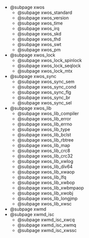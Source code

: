 + @subpage xwos
  + @subpage xwos_standard
  + @subpage xwos_version
  + @subpage xwos_time
  + @subpage xwos_irq
  + @subpage xwos_skd
  + @subpage xwos_thd
  + @subpage xwos_swt
  + @subpage xwos_pm
+ @subpage xwos_lock
  + @subpage xwos_lock_spinlock
  + @subpage xwos_lock_seqlock
  + @subpage xwos_lock_mtx
+ @subpage xwos_sync
  + @subpage xwos_sync_sem
  + @subpage xwos_sync_cond
  + @subpage xwos_sync_flg
  + @subpage xwos_sync_br
  + @subpage xwos_sync_sel
+ @subpage xwos_lib
  + @subpage xwos_lib_compiler
  + @subpage xwos_lib_error
  + @subpage xwos_lib_errno
  + @subpage xwos_lib_type
  + @subpage xwos_lib_bclst
  + @subpage xwos_lib_rbtree
  + @subpage xwos_lib_map
  + @subpage xwos_lib_crc8
  + @subpage xwos_lib_crc32
  + @subpage xwos_lib_xwlog
  + @subpage xwos_lib_div64
  + @subpage xwos_lib_xwaop
  + @subpage xwos_lib_lfq
  + @subpage xwos_lib_xwbop
  + @subpage xwos_lib_xwbmpaop
  + @subpage xwos_lib_xwobj
  + @subpage xwos_lib_longjmp
  + @subpage xwos_lib_xwsc
+  @subpage xwmd
  + @subpage xwmd_isc
    + @subpage xwmd_isc_xwcq
    + @subpage xwmd_isc_xwmq
    + @subpage xwmd_isc_xwssc
